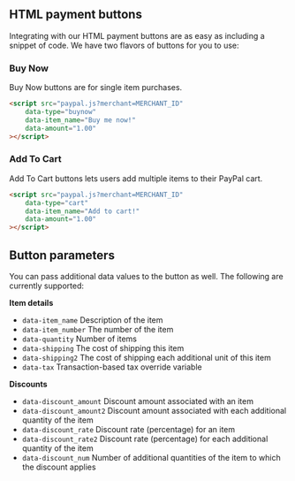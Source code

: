 



## HTML payment buttons

Integrating with our HTML payment buttons are as easy as including a snippet of code. We have two flavors of buttons for you to use:

### Buy Now
Buy Now buttons are for single item purchases.

```html
<script src="paypal.js?merchant=MERCHANT_ID"
    data-type="buynow"
    data-item_name="Buy me now!"
    data-amount="1.00"
></script>
```


### Add To Cart
Add To Cart buttons lets users add multiple items to their PayPal cart.

```html
<script src="paypal.js?merchant=MERCHANT_ID"
    data-type="cart"
    data-item_name="Add to cart!"
    data-amount="1.00"
></script>
```

## Button parameters
You can pass additional data values to the button as well. The following are currently supported:

**Item details**
* `data-item_name` Description of the item
* `data-item_number` The number of the item
* `data-quantity` Number of items
* `data-shipping` The cost of shipping this item
* `data-shipping2` The cost of shipping each additional unit of this item
* `data-tax` Transaction-based tax override variable

**Discounts**
* `data-discount_amount` Discount amount associated with an item
* `data-discount_amount2` Discount amount associated with each additional quantity of the item
* `data-discount_rate` Discount rate (percentage) for an item
* `data-discount_rate2` Discount rate (percentage) for each additional quantity of the item
* `data-discount_num` Number of additional quantities of the item to which the discount applies
